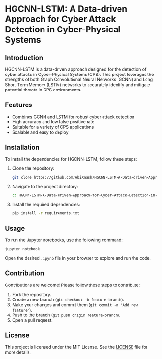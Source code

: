 # HGCNN-LSTM: A Data-driven Approach for Cyber Attack Detection in Cyber-Physical Systems

## Introduction
HGCNN-LSTM is a data-driven approach designed for the detection of cyber attacks in Cyber-Physical Systems (CPS). This project leverages the strengths of both Graph Convolutional Neural Networks (GCNN) and Long Short-Term Memory (LSTM) networks to accurately identify and mitigate potential threats in CPS environments.

## Features
- Combines GCNN and LSTM for robust cyber attack detection
- High accuracy and low false positive rate
- Suitable for a variety of CPS applications
- Scalable and easy to deploy

## Installation
To install the dependencies for HGCNN-LSTM, follow these steps:
1. Clone the repository:
   ```sh
   git clone https://github.com/AbiXnash/HGCNN-LSTM-A-Data-driven-Approach-for-Cyber-Attack-Detection-in-Cyber-Physical-Systems.git
   ```
2. Navigate to the project directory:
   ```sh
   cd HGCNN-LSTM-A-Data-driven-Approach-for-Cyber-Attack-Detection-in-Cyber-Physical-Systems
   ```
3. Install the required dependencies:
   ```sh
   pip install -r requirements.txt
   ```

## Usage
To run the Jupyter notebooks, use the following command:
```sh
jupyter notebook
```
Open the desired `.ipynb` file in your browser to explore and run the code.

## Contribution
Contributions are welcome! Please follow these steps to contribute:
1. Fork the repository.
2. Create a new branch (`git checkout -b feature-branch`).
3. Make your changes and commit them (`git commit -m 'Add new feature'`).
4. Push to the branch (`git push origin feature-branch`).
5. Open a pull request.

## License
This project is licensed under the MIT License. See the [LICENSE](LICENSE) file for more details.
